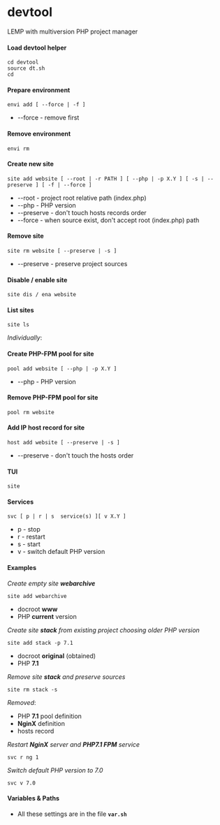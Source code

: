 # devtool
LEMP with multiversion PHP project manager

#### Load devtool helper

```shell
cd devtool
source dt.sh
cd
```
#### Prepare environment
```
envi add [ --force | -f ]
```
* --force - remove first
#### Remove environment
```
envi rm
```
#### Create new site
```
site add website [ --root | -r PATH ] [ --php | -p X.Y ] [ -s | --preserve ] [ -f | --force ]
```
* --root - project root relative path (index.php)
* --php	- PHP version
* --preserve - don't touch hosts records order
* --force - when source exist, don't accept root (index.php) path
#### Remove site
```
site rm website [ --preserve | -s ]
```
* --preserve - preserve project sources
#### Disable / enable site
```
site dis / ena website
```
#### List sites
```
site ls
```
_Individually_:

#### Create PHP-FPM pool for site
```
pool add website [ --php | -p X.Y ]
```
* --php	- PHP version

#### Remove PHP-FPM pool for site
```
pool rm website
```
#### Add IP host record for site
```
host add website [ --preserve | -s ]
```
* --preserve - don't touch the hosts order

#### TUI
```
site
```
#### Services
```
svc [ p | r | s  service(s) ][ v X.Y ]
```
* p - stop
* r - restart
* s - start
* v - switch default PHP version

#### Examples

_Create empty site **webarchive**_
```
site add webarchive
```
* docroot **www**
* PHP **current** version

_Create site **stack** from existing project choosing older PHP version_
```
site add stack -p 7.1
```
* docroot **original** (obtained)
* PHP **7.1**

_Remove site **stack** and preserve sources_
```
site rm stack -s
```
_Removed_:
* PHP **7.1** pool definition
* **NginX** definition
* hosts record

_Restart **NginX** server and **PHP7.1 FPM** service_
```
svc r ng 1
```
_Switch default PHP version to 7.0_
```
svc v 7.0
```
#### Variables & Paths
* All these settings are in the file **`var.sh`**
